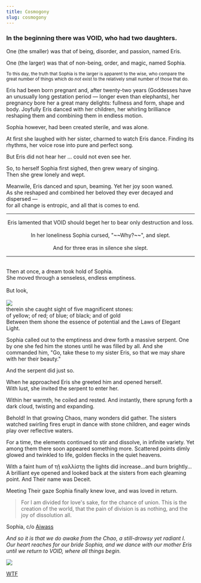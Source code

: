 ```yaml
---
title: Cosmogony
slug: cosmogony
---
```

### In the beginning there was VOID, who had two daughters.

One (the smaller) was that of being, disorder, and passion, named Eris.

One (the larger) was that of non-being, order, and magic, named Sophia.

<small>To this day, the truth that Sophia is the larger is apparent to the wise, who compare the great number of things which do _not_ exist to the relatively small number of those that do.</small>

Eris had been born pregnant and, after twenty-two years (Goddesses have an unusually long gestation period — longer even than elephants), her pregnancy bore her a great many delights: fullness and form, shape and body. Joyfully Eris danced with her children, her whirling brilliance reshaping them and combining them in endless motion.

Sophia however, had been created sterile, and was alone.

At first she laughed with her sister, charmed to watch Eris dance. Finding its rhythms, her voice rose into pure and perfect song.

But Eris did not hear her ... could not even see her.

So, to herself Sophia first sighed, then grew weary of singing.
<br>Then she grew lonely and wept.

Meanwile, Eris danced and spun, beaming. Yet her joy soon waned.
<br>As she reshaped and combined her beloved they ever decayed and dispersed —
<br>for all change is entropic, and all that is comes to end.

<hr class="mirrorY" type="wave" />
<p style="text-align: center">
Eris lamented that VOID should beget her to bear only destruction and loss.
<br><br>In her loneliness Sophia cursed, "~~Why?~~", and slept.
<br><br>And for three eras in silence she slept.
</p>

<hr type="wave" />

<p class="center">
  <br>Then at once, a dream took hold of Sophia.
  <br>She moved through a senseless, endless emptiness.
  <br><br>But look,
  <br><br><img class="w35" src="/image/eyes.png">
  <br>therein she caught sight of five magnificent stones:
  <br>of yellow; of red; of blue; of black; and of gold
  <br>Between them shone the essence of potential and the Laws of Elegant Light.
</p>

Sophia called out to the emptiness and drew forth a massive serpent. One by one she fed him the stones until he was filled by all. And she commanded him, "Go, take these to my sister Eris, so that we may share with her their beauty."

And the serpent did just so.

When he approached Eris she greeted him and opened herself.
<br>With lust, she invited the serpent to enter her.

Within her warmth, he coiled and rested. And instantly, there sprung forth a dark cloud, twisting and expanding.

Behold! In that growing Chaos, many wonders did gather. The sisters watched swirling fires erupt in dance with stone children, and eager winds play over reflective waters.

For a time, the elements continued to stir and dissolve, in infinite variety. Yet among them there soon appeared something more. Scattered points dimly glowed and twinkled to life, golden flecks in the quiet heavens.

With a faint hum of τῇ καλλίστῃ the lights did increase…and burn brightly… A brilliant eye opened and looked back at the sisters from each gleaming point. And Their name was Deceit.

Meeting Their gaze Sophia finally knew love, and was loved in return.

> For I am divided for love's sake, for the chance of union.
> This is the creation of the world, that the pain of division is as nothing, and the joy of dissolution all.

<attr>
  Sophia, c/o <a href="http://www.sacred-texts.com/oto/engccxx.htm">Aiwass</a>
</attr>

*And so it is that we do awake from the Chao, a still-drowsy yet radiant I.<br>Our heart reaches for our bride Sophia, and we dance with our mother Eris until we return to VOID, where all things begin.*

<img src="/image/svg/alleyesonher.svg">

<a href="/read/wtf" class="next">WTF</a>
